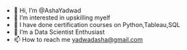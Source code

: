 - 👋 Hi, I’m @AshaYadwad
- 👀 I’m interested in upskilling myelf
- 🌱 I have done certification courses on Python,Tableau,SQL
- 💞️ I’m a Data Scientist Enthusiast
- 📫 How to reach me yadwadasha@gmail.com

<!---
AshaYadwad/AshaYadwad is a ✨ special ✨ repository because its `README.md` (this file) appears on your GitHub profile.
You can click the Preview link to take a look at your changes.
--->
